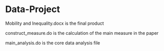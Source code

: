 # Data-Project

Mobility and Inequality.docx is the final product

construct_measure.do is the calculation of the main measure in the paper

main_analysis.do is the core data analysis file

